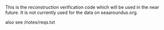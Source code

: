 This is the reconstruction verification code which will be used in the near future. It is not currently used for the data on seaaroundus.org.

also see /notes/reqs.txt

